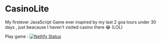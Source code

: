 # CasinoLite

My firstever JavaScript Game ever inspired by my last 2 goa tours under 30 days , just beacause I haven't visited casino there 😂 (LOL)

Play game : [![Netlify Status](https://api.netlify.com/api/v1/badges/423a5917-ab42-4a6d-a8b3-84bc0ed40d72/deploy-status)](https://app.netlify.com/sites/play-casino-lite/deploys)
